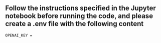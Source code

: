 ## Follow the instructions specified in the Jupyter notebook before running the code, and please create a .env file with the following content

`OPENAI_KEY =`
